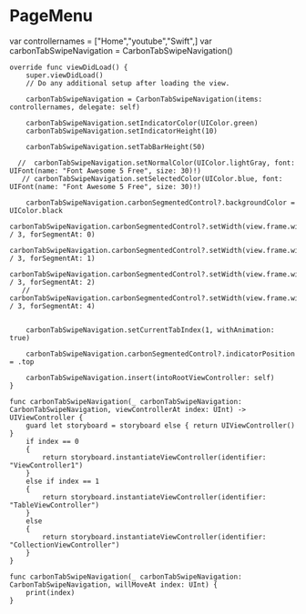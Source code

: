# PageMenu

 var controllernames = ["Home","youtube","Swift",]
    var carbonTabSwipeNavigation = CarbonTabSwipeNavigation()
    
    override func viewDidLoad() {
        super.viewDidLoad()
        // Do any additional setup after loading the view.
        
        carbonTabSwipeNavigation = CarbonTabSwipeNavigation(items: controllernames, delegate: self)
        
        carbonTabSwipeNavigation.setIndicatorColor(UIColor.green)
        carbonTabSwipeNavigation.setIndicatorHeight(10)
        
        carbonTabSwipeNavigation.setTabBarHeight(50)
        
      //  carbonTabSwipeNavigation.setNormalColor(UIColor.lightGray, font: UIFont(name: "Font Awesome 5 Free", size: 30)!)
       // carbonTabSwipeNavigation.setSelectedColor(UIColor.blue, font: UIFont(name: "Font Awesome 5 Free", size: 30)!)
        
        carbonTabSwipeNavigation.carbonSegmentedControl?.backgroundColor = UIColor.black
        carbonTabSwipeNavigation.carbonSegmentedControl?.setWidth(view.frame.width / 3, forSegmentAt: 0)
        carbonTabSwipeNavigation.carbonSegmentedControl?.setWidth(view.frame.width / 3, forSegmentAt: 1)
        carbonTabSwipeNavigation.carbonSegmentedControl?.setWidth(view.frame.width / 3, forSegmentAt: 2)
       // carbonTabSwipeNavigation.carbonSegmentedControl?.setWidth(view.frame.width / 3, forSegmentAt: 4)

        
        carbonTabSwipeNavigation.setCurrentTabIndex(1, withAnimation: true)
        
        carbonTabSwipeNavigation.carbonSegmentedControl?.indicatorPosition = .top
        
        carbonTabSwipeNavigation.insert(intoRootViewController: self)
    }
    
    func carbonTabSwipeNavigation(_ carbonTabSwipeNavigation: CarbonTabSwipeNavigation, viewControllerAt index: UInt) -> UIViewController {
        guard let storyboard = storyboard else { return UIViewController() }
        if index == 0
        {
            return storyboard.instantiateViewController(identifier: "ViewController1")
        }
        else if index == 1
        {
            return storyboard.instantiateViewController(identifier: "TableViewController")
        }
        else
        {
            return storyboard.instantiateViewController(identifier: "CollectionViewController")
        }
    }
    
    func carbonTabSwipeNavigation(_ carbonTabSwipeNavigation: CarbonTabSwipeNavigation, willMoveAt index: UInt) {
        print(index)
    }

